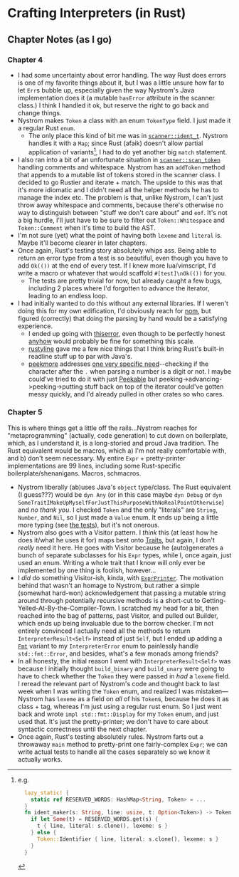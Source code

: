 # Crafting Interpreters (in Rust)

## Chapter Notes (as I go)
### Chapter 4
* I had some uncertainty about error handling. The way Rust does errors is one of my favorite things about it, but I was a little unsure how far to let `Err`s bubble up, especially given the way Nystrom's Java implementation does it (a mutable `hasError` attribute in the scanner class.) I think I handled it ok, but reserve the right to go back and change things.
* Nystrom makes `Token` a class with an enum `TokenType` field. I just made it a regular Rust `enum`.
    * The only place this kind of bit me was in [`scanner::ident_t`](../main/src/scanner.rs#L199). Nystrom handles it with a `Map`; since Rust (afaik) doesn't allow partial application of variants[^1], I had to do yet another big `match` statement.
* I also ran into a bit of an unfortunate situation in [`scanner::scan_token`](../main/src/scanner.rs#L69) handling comments and whitespace. Nystrom has an `addToken` method that appends to a mutable list of tokens stored in the scanner class. I decided to go Rustier and iterate + match. The upside to this was that it's more idiomatic and I didn't need all the helper methods he has to manage the index etc. The problem is that, unlike Nystrom, I can't just throw away whitespace and comments, because
  there's otherwise no way to distinguish between "stuff we don't care about" and `eof`. It's not a big hurdle, I'll just have to be sure to filter out `Token::Whitespace` and `Token::Comment` when it's time to build the AST.
* I'm not sure (yet) what the point of having both `lexeme` and `literal` is. Maybe it'll become clearer in later chapters. 
* Once again, Rust's testing story absolutely whips ass. Being able to return an error type from a test is so beautiful, even though you have to add `Ok(())` at the end of every test. If I knew more lua/vimscript, I'd write a macro or whatever that would scaffold `#[test]\nOk(())` for you.
  * The tests are pretty trivial for now, but already caught a few bugs, including 2 places where I'd forgotten to advance the iterator, leading to an endless loop.
* I had initially wanted to do this without any external libraries. If I weren't doing this for my own edification, I'd obviously reach for [nom](https://docs.rs/nom/latest/nom/), but figured (correctly) that doing the parsing by hand would be a satisfying experience.
  * I ended up going with [thiserror](https://docs.rs/thiserror/latest/thiserror/), even though to be perfectly honest [anyhow](https://docs.rs/anyhow/latest/anyhow/) would probably be fine for something this scale. 
  * [rustyline](https://crates.io/crates/rustyline) gave me a few nice things that I think bring Rust's built-in readline stuff up to par with Java's.
  * [peekmore](https://docs.rs/peekmore/latest/peekmore/) addresses [one very specific need](../main/src/scanner.rs#L159)--checking if the character after the `.` when parsing a number is a digit or not. I maybe could've tried to do it with just [Peekable](https://doc.rust-lang.org/stable/std/iter/struct.Peekable.html) but peeking->advancing->peeking->putting stuff back on top of the iterator could've gotten messy quickly, and I'd already pulled in other crates so who cares.

### Chapter 5
This is where things get a little off the rails...Nystrom reaches for "metaprogramming" (actually, code generation) to cut down on boilerplate, which, as I understand it, is a long-storied and proud Java tradition. The Rust equivalent would be macros, which a) I'm not really comfortable with, and b) don't seem necessary. My entire `Expr` + pretty-printer implementations are 99 lines, including some Rust-specific boilerplate/shenanigans. Macros, schmacros.
* Nystrom liberally (ab)uses Java's `object` type/class. The Rust equivalent (I guess???) would be `dyn Any` (or in this case maybe `dyn Debug` or `dyn SomeTraitIMakeUpMyselfForJustThisPurposeWithNoRealPointOtherwise`) and _no thank you_. I checked `Token` and the only "literals" are `String`, `Number`, and `Nil`, so I just made a `Value` enum. It ends up being a little more typing (see [the tests](../main/src/expr.rs#L107)), but it's not onerous.
* Nystrom also goes with a Visitor pattern. I _think_ this (at least how he does it/what he uses it for) maps best onto [Traits](https://doc.rust-lang.org/book/ch10-02-traits.html), but again, I don't _really_ need it here. He goes with Visitor because he (auto)generates a bunch of separate subclasses for his `Expr` types, while I, once again, just used an enum. Writing a whole trait that I know will only ever be implemented by one thing is foolish, however...
* I _did_ do something Visitor-ish, kinda, with [`ExprPrinter`](../main/src/expr.rs#L42). The motivation behind that wasn't an homage to Nystrom, but rather a simple (somewhat hard-won) acknowledgement that passing a mutable string around through potentially recursive methods is a short-cut to Getting-Yelled-At-By-the-Compiler-Town. I scratched my head for a bit, then reached into the bag of patterns, past Visitor, and pulled out Builder, which ends up being invaluable due to the borrow checker. I'm not entirely convinced I actually need all the methods to return `InterpreterResult<Self>` instead of just `Self`, but I ended up adding a [`Fmt`](../main/src/errors.rs#L12) variant to my `InterpreterError` enum to painlessly handle `std::fmt::Error`, and besides, what's a few monads among friends?
* In all honesty, the initial reason I went with `InterpreterResult<Self>` was because I initially thought `build_binary` and `build_unary` were going to have to check whether the `Token` they were passed in _had_ a `lexeme` field. I reread the relevant part of Nystrom's code and thought back to last week when I was writing the `Token` enum, and realized I was mistaken&mdash;Nystrom has `lexeme` as a field on _all_ of his `Token`s, because he does it as class + tag, whereas I'm just using a regular rust enum. So I just went back and wrote `impl std::fmt::Display` for my `Token` enum, and just used that. It's just the pretty-printer; we don't have to care about syntactic correctness until the next chapter.
* Once again, Rust's testing absolutely rules. Nystrom farts out a throwaway `main` method to pretty-print one fairly-complex `Expr`; we can write actual tests to handle all the cases separately so we know it actually works.



[^1]: e.g.
    ```rust
      lazy_static! {
        static ref RESERVED_WORDS: HashMap<String, Token> = ...
      }
      fn ident_maker(s: String, line: usize, t: Option<Token>) -> Token {
        if let Some(t) = RESERVED_WORDS.get(s) {
          t { line, literal: s.clone(), lexeme: s }
        } else {
          Token::Identifier { line, literal: s.clone(), lexeme: s }
        }
      }
    ```
